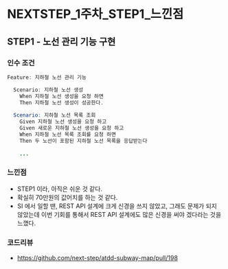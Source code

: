 # NEXTSTEP_1주차_STEP1_느낀점

## STEP1 - 노선 관리 기능 구현

### 인수 조건

```java
Feature: 지하철 노선 관리 기능

  Scenario: 지하철 노선 생성
    When 지하철 노선 생성을 요청 하면
    Then 지하철 노선 생성이 성공한다.
  
  Scenario: 지하철 노선 목록 조회
    Given 지하철 노선 생성을 요청 하고
    Given 새로운 지하철 노선 생성을 요청 하고
    When 지하철 노선 목록 조회를 요청 하면
    Then 두 노선이 포함된 지하철 노선 목록을 응답받는다
    
    ...
```

### 느낀점

- STEP1 이라, 아직은 쉬운 것 같다.
- 확실히 70만원의 값어치를 하는 것 같다.
- SI 에서 일할 땐, REST API 설계에 크게 신경을 쓰지 않았고, 그래도 문제가 되지 않았는데 이번 기회를 통해서 REST API 설계에도 많은 신경을 써야 겠다라는 것을 느꼈다.

### 코드리뷰

- https://github.com/next-step/atdd-subway-map/pull/198
